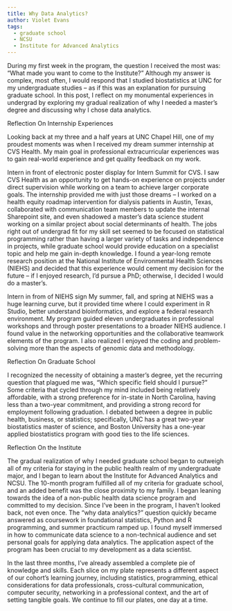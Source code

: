 ```yaml
---
title: Why Data Analytics?
author: Violet Evans
tags:
  - graduate school
  - NCSU
  - Institute for Advanced Analytics
---
```


During my first week in the program, the question I received the most was: “What made you want to come to the Institute?” Although my answer is complex, most often, I would respond that I studied biostatistics at UNC for my undergraduate studies – as if this was an explanation for pursuing graduate school. In this post, I reflect on my monumental experiences in undergrad by exploring my gradual realization of why I needed a master’s degree and discussing why I chose data analytics.

Reflection On Internship Experiences

Looking back at my three and a half years at UNC Chapel Hill, one of my proudest moments was when I received my dream summer internship at CVS Health. My main goal in professional extracurricular experiences was to gain real-world experience and get quality feedback on my work. 

Intern in front of electronic poster display for Intern Summit for CVS.
I saw CVS Health as an opportunity to get hands-on experience on projects under direct supervision while working on a team to achieve larger corporate goals. The internship provided me with just those dreams – I worked on a health equity roadmap intervention for dialysis patients in Austin, Texas, collaborated with communication team members to update the internal Sharepoint site, and even shadowed a master’s data science student working on a similar project about social determinants of health. 
The jobs right out of undergrad fit for my skill set seemed to be focused on statistical programming rather than having a larger variety of tasks and independence in projects, while graduate school would provide education on a specialist topic and help me gain in-depth knowledge. I found a year-long remote research position at the National Institute of Environmental Health Sciences (NIEHS) and decided that this experience would cement my decision for the future – if I enjoyed research, I’d pursue a PhD; otherwise, I decided I would do a master’s.

Intern in from of NIEHS sign
My summer, fall, and spring at NIEHS was a huge learning curve, but it provided time where I could experiment in R Studio, better understand bioinformatics, and explore a federal research environment. My program guided eleven undergraduates in professional workshops and through poster presentations to a broader NIEHS audience. I found value in the networking opportunities and the collaborative teamwork elements of the program. I also realized I enjoyed the coding and problem-solving more than the aspects of genomic data and methodology.

Reflection On Graduate School

I recognized the necessity of obtaining a master’s degree, yet the recurring question that plagued me was, “Which specific field should I pursue?” Some criteria that cycled through my mind included being relatively affordable, with a strong preference for in-state in North Carolina, having less than a two-year commitment, and providing a strong record for employment following graduation. I debated between a degree in public health, business, or statistics; specifically, UNC has a great two-year biostatistics master of science, and Boston University has a one-year applied biostatistics program with good ties to the life sciences.

Reflection On the Institute

The gradual realization of why I needed graduate school began to outweigh all of my criteria for staying in the public health realm of my undergraduate major, and I began to learn about the Institute for Advanced Analytics and NCSU. The 10-month program fulfilled all of my criteria for graduate school, and an added benefit was the close proximity to my family. I began leaning towards the idea of a non-public health data science program and committed to my decision. Since I’ve been in the program, I haven’t looked back, not even once. The “why data analytics?” question quickly became answered as coursework in foundational statistics, Python and R programming, and summer practicum ramped up. I found myself immersed in how to communicate data science to a non-technical audience and set personal goals for applying data analytics. The application aspect of the program has been crucial to my development as a data scientist.

In the last three months, I’ve already assembled a complete pie of knowledge and skills. Each slice on my plate represents a different aspect of our cohort’s learning journey, including statistics, programming, ethical considerations for data professionals, cross-cultural communication, computer security, networking in a professional context, and the art of setting tangible goals. We continue to fill our plates, one day at a time.

